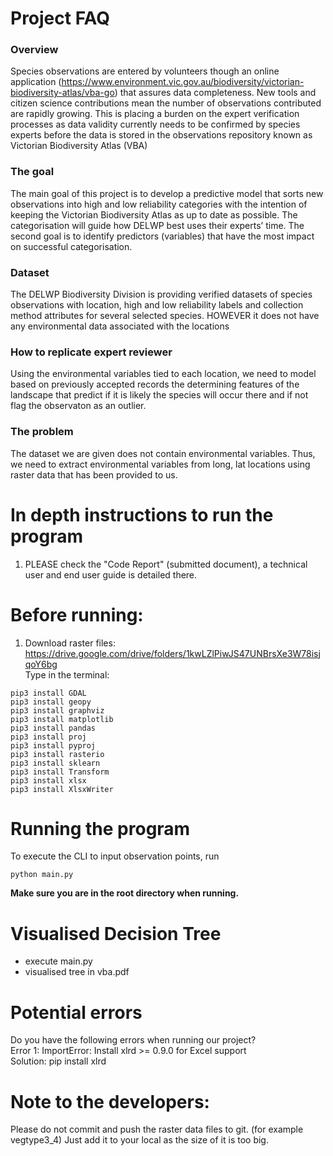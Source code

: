 
# Project FAQ

### Overview
Species observations are entered by volunteers though an online application (https://www.environment.vic.gov.au/biodiversity/victorian-biodiversity-atlas/vba-go) that assures data completeness. New tools and citizen science contributions mean the number of observations contributed are rapidly growing. This is placing a burden on the expert verification processes as data validity currently needs to be confirmed by species experts before the data is stored in the observations repository known as Victorian Biodiversity Atlas (VBA)  

### The goal
The main goal of this project is to develop a predictive model that sorts new observations into high and low reliability categories with the intention of keeping the Victorian Biodiversity Atlas as up to date as possible. The categorisation will guide how DELWP best uses their experts’ time. The second goal is to identify predictors (variables) that have the most impact on successful categorisation.  

### Dataset
The DELWP Biodiversity Division is providing verified datasets of species observations with location, high and low reliability labels and collection method attributes for several selected species. HOWEVER it does not have any environmental data associated with the locations

### How to replicate expert reviewer
Using the environmental variables tied to each location, we need to model based on previously accepted records the determining features of the landscape that predict if it is likely the species will occur there and if not flag the observaton as an outlier.

### The problem
The dataset we are given does not contain environmental variables. Thus, we need to extract environmental variables from long, lat locations using raster data that has been provided to us.

# In depth instructions to run the program
1. PLEASE check the "Code Report" (submitted document), a technical user and end user guide is detailed there. 

# Before running:
1. Download raster files: https://drive.google.com/drive/folders/1kwLZlPiwJS47UNBrsXe3W78isjqoY6bg  
Type in the terminal:
```
pip3 install GDAL
pip3 install geopy
pip3 install graphviz
pip3 install matplotlib
pip3 install pandas
pip3 install proj
pip3 install pyproj
pip3 install rasterio
pip3 install sklearn
pip3 install Transform
pip3 install xlsx
pip3 install XlsxWriter

```

# Running the program
To execute the CLI to input observation points, run
```
python main.py
```

**Make sure you are in the root directory when running.**

# Visualised Decision Tree
- execute main.py
- visualised tree in vba.pdf

# Potential errors
Do you have the following errors when running our project?  
Error 1: ImportError: Install xlrd >= 0.9.0 for Excel support  
Solution: pip install xlrd

# Note to the developers:
Please do not commit and push the raster data files to git. (for example vegtype3_4)
Just add it to your local as the size of it is too big. 
